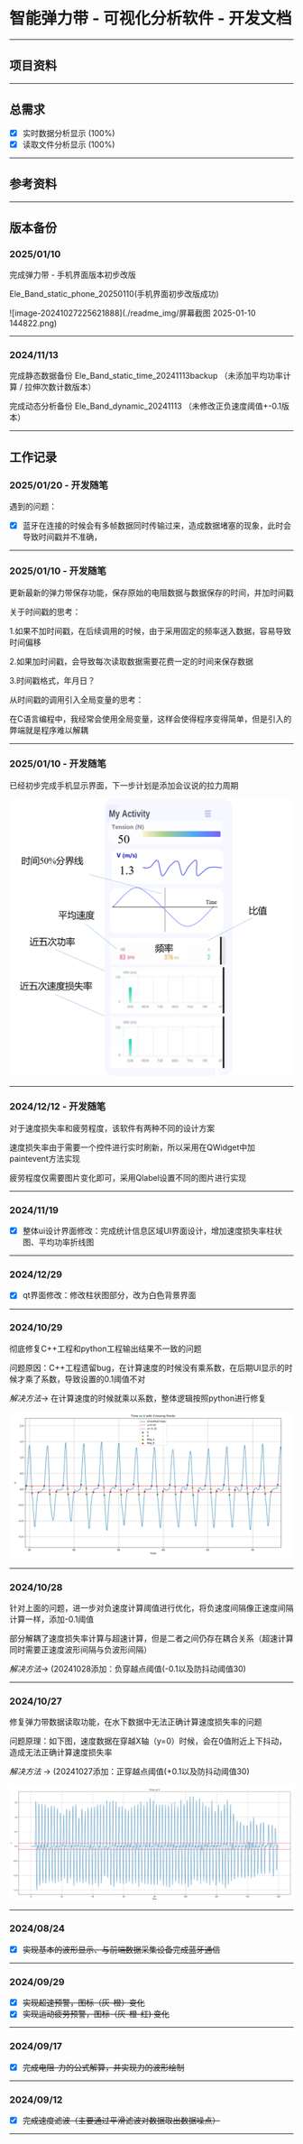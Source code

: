 # 智能弹力带 - 可视化分析软件 - 开发文档

---

## 项目资料

---

## 总需求

* [x] 实时数据分析显示 (100%)
* [x] 读取文件分析显示 (100%)

---

## 参考资料

---

## 版本备份

### 2025/01/10

完成弹力带 - 手机界面版本初步改版

Ele_Band_static_phone_20250110(手机界面初步改版成功)

![image-20241027225621888](./readme_img/屏幕截图 2025-01-10 144822.png)

---

### 2024/11/13

完成静态数据备份
Ele_Band_static_time_20241113backup  （未添加平均功率计算  /  拉伸次数计数版本）

完成动态分析备份
Ele_Band_dynamic_20241113  （未修改正负速度阈值+-0.1版本）



---

## 工作记录

### 2025/01/20 - 开发随笔

遇到的问题：

- [x] 蓝牙在连接的时候会有多帧数据同时传输过来，造成数据堵塞的现象，此时会导致时间戳并不准确，

  

---

### 2025/01/10 - 开发随笔

更新最新的弹力带保存功能，保存原始的电阻数据与数据保存的时间，并加时间戳

关于时间戳的思考：

1.如果不加时间戳，在后续调用的时候，由于采用固定的频率送入数据，容易导致时间偏移

2.如果加时间戳，会导致每次读取数据需要花费一定的时间来保存数据

3.时间戳格式，年月日？

从时间戳的调用引入全局变量的思考：

在C语言编程中，我经常会使用全局变量，这样会使得程序变得简单，但是引入的弊端就是程序难以解耦



---

### 2025/01/10 - 开发随笔

已经初步完成手机显示界面，下一步计划是添加会议说的拉力周期

![image-20241027225621888](./readme_img/图片1.png)

---

### 2024/12/12 - 开发随笔

对于速度损失率和疲劳程度，该软件有两种不同的设计方案

速度损失率由于需要一个控件进行实时刷新，所以采用在QWidget中加paintevent方法实现

疲劳程度仅需要图片变化即可，采用Qlabel设置不同的图片进行实现



---

### 2024/11/19

* [x] 整体ui设计界面修改：完成统计信息区域UI界面设计，增加速度损失率柱状图、平均功率折线图
  
---

### 2024/12/29

* [x] qt界面修改：修改柱状图部分，改为白色背景界面
  
---

### 2024/10/29

彻底修复C++工程和python工程输出结果不一致的问题

问题原因：C++工程遗留bug，在计算速度的时候没有乘系数，在后期UI显示的时候才乘了系数，导致设置的0.1阈值不对

*解决方法*-> 在计算速度的时候就乘以系数，整体逻辑按照python进行修复

![image-20241027225621888](./readme_img/2024-10-29224813.png)

---

###  2024/10/28

针对上面的问题，进一步对负速度计算阈值进行优化，将负速度间隔像正速度间隔计算一样，添加-0.1阈值

部分解耦了速度损失率计算与超速计算，但是二者之间仍存在耦合关系（超速计算同时需要正速度波形间隔与负波形间隔）

*解决方法*-> (20241028添加：负穿越点阈值(-0.1以及防抖动阈值30)



---

###  2024/10/27

修复弹力带数据读取功能，在水下数据中无法正确计算速度损失率的问题

问题原理：如下图，速度数据在穿越X轴（y=0）时候，会在0值附近上下抖动，造成无法正确计算速度损失率

*解决方法* -> (20241027添加：正穿越点阈值(+0.1以及防抖动阈值30)

![image-20241027225621888](./readme_img/image-20241027225621888.png)

---

###  2024/08/24

* [x] ~~实现基本的波形显示、与前端数据采集设备完成蓝牙通信~~

  

---

###  2024/09/29

* [x] ~~实现超速预警，图标（灰-橙）变化~~
* [x] ~~实现运动疲劳预警，图标（灰-橙-红) 变化~~

---

###  2024/09/17

* [x] ~~完成电阻-力的公式解算，并实现力的波形绘制~~

---

###  2024/09/12

* [x] ~~完成速度滤波（主要通过平滑滤波对数据取出数据噪点）~~

---



